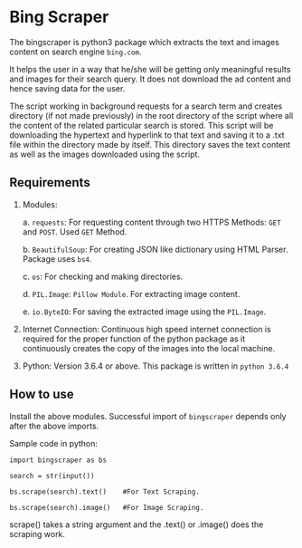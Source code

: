 ﻿﻿﻿
 # Bing Scraper

The bingscraper is python3 package which extracts the text and images content on search engine `bing.com`.

It helps the user in a way that he/she will be getting only meaningful results and images for their search query. It does not download the ad content and hence saving data for the user.

The script working in background requests for a search term and creates directory (if not made previously) in the root directory of the script where all the content of the related particular search is stored. This script will be downloading the hypertext and hyperlink to that text and saving it to a .txt file within the directory made by itself. This directory saves the text content as well as the images downloaded using the script.

## Requirements
1.	Modules:

    a. `requests`: For requesting content through two HTTPS Methods: `GET` and `POST`. Used `GET` Method.
        
    b. `BeautifulSoup`: For creating JSON like dictionary using HTML Parser. Package uses `bs4`.
    
    c. `os`: For checking and making directories.
    
    d. `PIL.Image`: `Pillow Module`. For extracting image content.
    
    e. `io.ByteIO`: For saving the extracted image using the `PIL.Image`.

2.	Internet Connection: Continuous high speed internet connection is required for the proper function of the python package as  it continuously creates the copy of the images into the local machine.

3.  Python: Version 3.6.4 or above. This package is written in `python 3.6.4`

## How to use

Install the above modules. Successful import of `bingscraper` depends only after the above imports.

Sample code in python:

`import bingscraper as bs`

`search = str(input())`

`bs.scrape(search).text()    #For Text Scraping.`

`bs.scrape(search).image()   #For Image Scraping.`

scrape() takes a string argument and the .text() or .image() does the scraping work.